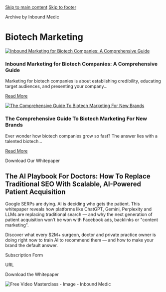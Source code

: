[Skip to main content](https://www.inboundmedic.com/blog/category/biotech-marketing/#brx-content) [Skip to footer](https://www.inboundmedic.com/blog/category/biotech-marketing/#brx-footer)

Archive by Inbound Medic

# Biotech Marketing

[![Inbound Marketing for Biotech Companies: A Comprehensive Guide](https://www.inboundmedic.com/wp-content/uploads/2025/02/marketing-for-biotech-companies.jpg)](https://www.inboundmedic.com/blog/inbound-marketing-for-biotech-companies/)

### Inbound Marketing for Biotech Companies: A Comprehensive Guide

Marketing for biotech companies is about establishing credibility, educating target audiences, and presenting your company...

[Read More](https://www.inboundmedic.com/blog/inbound-marketing-for-biotech-companies/)

[![The Comprehensive Guide To Biotech Marketing For New Brands](https://www.inboundmedic.com/wp-content/uploads/2024/12/biotech-marketing-agency.jpg)](https://www.inboundmedic.com/blog/biotech-marketing-agency/)

### The Comprehensive Guide To Biotech Marketing For New Brands

Ever wonder how biotech companies grow so fast? The answer lies with a talented biotech...

[Read More](https://www.inboundmedic.com/blog/biotech-marketing-agency/)

Download Our Whitepaper

## The AI Playbook For Doctors: How To Replace Traditional SEO With Scalable, AI-Powered Patient Acquisition

Google SERPs are dying. AI is deciding who gets the patient. This whitepaper reveals how platforms like ChatGPT, Gemini, Perplexity and LLMs are replacing traditional search — and why the next generation of patient acquisition won’t be won with Facebook ads, backlinks or "content marketing".

Discover what every $2M+ surgeon, doctor and private practice owner is doing right now to train AI to recommend them — and how to make your brand the default answer.

Subscription Form

URL

Download the Whitepaper

![Free Video Masterclass - Image - Inbound Medic](https://www.inboundmedic.com/wp-content/uploads/2024/12/Free-Video-Masterclass-Image-Inbound-Medic.png)